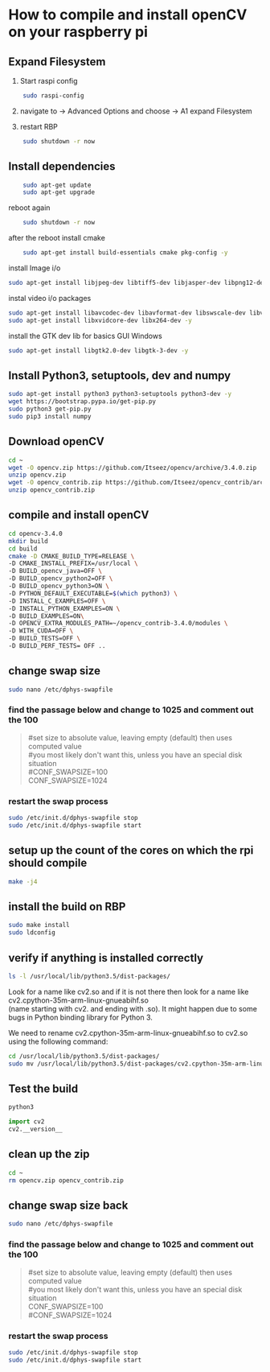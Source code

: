 # How to compile and install openCV on your raspberry pi

## Expand Filesystem 

1. Start raspi config

```bash 
	sudo raspi-config
```

2. navigate to 
	-> Advanced Options
	and choose 
	-> A1 expand Filesystem

3. restart RBP

```bash
	sudo shutdown -r now
```


## Install dependencies

```bash
	sudo apt-get update
	sudo apt-get upgrade
```

reboot again

```bash
	sudo shutdown -r now
```

after the reboot install cmake

```bash
	sudo apt-get install build-essentials cmake pkg-config -y
```

install Image i/o


```bash
sudo apt-get install libjpeg-dev libtiff5-dev libjasper-dev libpng12-dev -y
```

instal video i/o packages

```bash
sudo apt-get install libavcodec-dev libavformat-dev libswscale-dev libv4l-dev -y
sudo apt-get install libxvidcore-dev libx264-dev -y
```

install the GTK dev lib for basics GUI Windows
```bash
sudo apt-get install libgtk2.0-dev libgtk-3-dev -y
```

## Install Python3, setuptools, dev and numpy

```bash
sudo apt-get install python3 python3-setuptools python3-dev -y
wget https://bootstrap.pypa.io/get-pip.py
sudo python3 get-pip.py
sudo pip3 install numpy
```

## Download openCV

```bash
cd ~
wget -O opencv.zip https://github.com/Itseez/opencv/archive/3.4.0.zip
unzip opencv.zip
wget -O opencv_contrib.zip https://github.com/Itseez/opencv_contrib/archive/3.4.0.zip
unzip opencv_contrib.zip
```

## compile and install openCV

```bash
cd opencv-3.4.0
mkdir build
cd build
cmake -D CMAKE_BUILD_TYPE=RELEASE \
-D CMAKE_INSTALL_PREFIX=/usr/local \
-D BUILD_opencv_java=OFF \
-D BUILD_opencv_python2=OFF \
-D BUILD_opencv_python3=ON \
-D PYTHON_DEFAULT_EXECUTABLE=$(which python3) \
-D INSTALL_C_EXAMPLES=OFF \
-D INSTALL_PYTHON_EXAMPLES=ON \
-D BUILD_EXAMPLES=ON\
-D OPENCV_EXTRA_MODULES_PATH=~/opencv_contrib-3.4.0/modules \
-D WITH_CUDA=OFF \
-D BUILD_TESTS=OFF \
-D BUILD_PERF_TESTS= OFF ..
```

## change swap size


```bash
sudo nano /etc/dphys-swapfile
```

### find the passage below and change to 1025 and comment out the 100
 
>#set size to absolute value, leaving empty (default) then uses computed value  
>#you most likely don't want this, unless you have an special disk situation  
>#CONF_SWAPSIZE=100  
>CONF_SWAPSIZE=1024  

### restart the swap process

```bash
sudo /etc/init.d/dphys-swapfile stop
sudo /etc/init.d/dphys-swapfile start
```

## setup up the count of the cores on which the rpi should compile

```bash
make -j4
```

## install the build on RBP

```bash
sudo make install
sudo ldconfig
```

## verify if anything is installed correctly

```bash
ls -l /usr/local/lib/python3.5/dist-packages/
```

Look for a name like cv2.so and if it is not there then look for a name like cv2.cpython-35m-arm-linux-gnueabihf.so  
(name starting with cv2. and ending with .so). It might happen due to some bugs in Python binding library for Python 3.

We need to rename cv2.cpython-35m-arm-linux-gnueabihf.so to cv2.so using the following command:

```bash
cd /usr/local/lib/python3.5/dist-packages/
sudo mv /usr/local/lib/python3.5/dist-packages/cv2.cpython-35m-arm-linux-gnueabihf.so cv2.so

```

## Test the build

```bash
python3 
```

```python
import cv2
cv2.__version__
```

## clean up the zip

```bash
cd ~
rm opencv.zip opencv_contrib.zip
```

## change swap size back


```bash
sudo nano /etc/dphys-swapfile
```

### find the passage below and change to 1025 and comment out the 100
 
>#set size to absolute value, leaving empty (default) then uses computed value  
>#you most likely don't want this, unless you have an special disk situation  
> CONF_SWAPSIZE=100  
>#CONF_SWAPSIZE=1024  

### restart the swap process

```bash
sudo /etc/init.d/dphys-swapfile stop
sudo /etc/init.d/dphys-swapfile start

